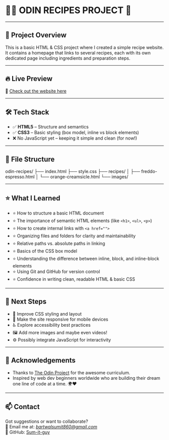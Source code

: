 # 🧑‍🍳 ODIN RECIPES PROJECT 🍝

---

## 📌 Project Overview

This is a basic HTML & CSS project where I created a simple recipe website. It contains a homepage that links to several recipes, each with its own dedicated page including ingredients and preparation steps.

---

## 🔥 Live Preview

🔗 [Check out the website here](https://sum-it-guy.github.io/odin-recipes/)

---

## 🛠️ Tech Stack

- ✅ **HTML5** – Structure and semantics  
- ✅ **CSS3** – Basic styling (box model, inline vs block elements)  
- ❌ No JavaScript yet – keeping it simple and clean (for now!)

---

## 📂 File Structure

odin-recipes/
├── index.html
├── style.css
├── recipes/
│ ├── freddo-espresso.html
│ └── orange-creamsicle.html
└── images/


---

## ⭐ What I Learned

- ⭐ How to structure a basic HTML document  
- ⭐ The importance of semantic HTML elements (like `<h1>`, `<ul>`, `<p>`)  
- ⭐ How to create internal links with `<a href="">`  
- ⭐ Organizing files and folders for clarity and maintainability  
- ⭐ Relative paths vs. absolute paths in linking  
- ⭐ Basics of the CSS box model  
- ⭐ Understanding the difference between inline, block, and inline-block elements  
- ⭐ Using Git and GitHub for version control  
- ⭐ Confidence in writing clean, readable HTML & basic CSS  

---

## 🚀 Next Steps

- 🎨 Improve CSS styling and layout  
- 📱 Make the site responsive for mobile devices  
- ♿ Explore accessibility best practices  
- 🖼️ Add more images and maybe even videos!  
- ⚙️ Possibly integrate JavaScript for interactivity  

---

## 🙌 Acknowledgements

- Thanks to [The Odin Project](https://www.theodinproject.com/) for the awesome curriculum.  
- Inspired by web dev beginners worldwide who are building their dream one line of code at a time. 🌍❤️  

---

## 📫 Contact

Got suggestions or want to collaborate?  
📧 Email me at: *bartwalsumit860@gmail.com*  
🐙 GitHub: [Sum-it-guy](https://github.com/Sum-it-guy)
